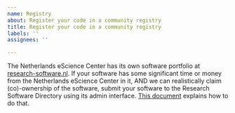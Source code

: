 ```yaml
---
name: Registry
about: Register your code in a community registry
title: Register your code in a community registry
labels: ''
assignees: ''

---
```


The Netherlands eScience Center has its own software portfolio at [research-software.nl](https://research-software.nl). If your software has some significant time or money from the Netherlands eScience Center in it, AND we can realistically claim (co)-ownership of the software, submit your software to the Research Software Directory using its admin interface. [This document](https://github.com/research-software-directory/research-software-directory/blob/master/docs/instruction/README.md) explains how to do that.
